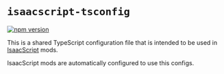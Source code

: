# `isaacscript-tsconfig`

[![npm version](https://img.shields.io/npm/v/isaacscript-tsconfig.svg)](https://www.npmjs.com/package/isaacscript-tsconfig)

This is a shared TypeScript configuration file that is intended to be used in [IsaacScript](https://isaacscript.github.io/) mods.

IsaacScript mods are automatically configured to use this configs.
